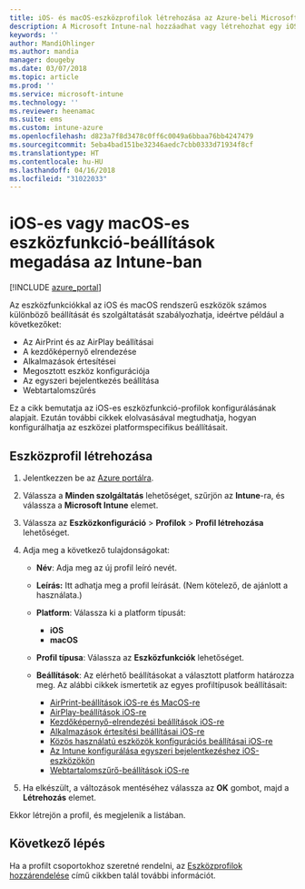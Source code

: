 ```yaml
---
title: iOS- és macOS-eszközprofilok létrehozása az Azure-beli Microsoft Intune-ban | Microsoft Docs
description: A Microsoft Intune-nal hozzáadhat vagy létrehozhat egy iOS- vagy macOS-eszközprofilt, és konfigurálhatja az AirPrint és AirPlay funkciót, a kezdőképernyő elrendezését, az alkalmazásértesítéseket, a megosztott eszközöket, az egyszeri bejelentkezést és a webtartalomszűrő beállításait.
keywords: ''
author: MandiOhlinger
ms.author: mandia
manager: dougeby
ms.date: 03/07/2018
ms.topic: article
ms.prod: ''
ms.service: microsoft-intune
ms.technology: ''
ms.reviewer: heenamac
ms.suite: ems
ms.custom: intune-azure
ms.openlocfilehash: d823a7f8d3478c0ff6c0049a6bbaa76bb4247479
ms.sourcegitcommit: 5eba4bad151be32346aedc7cbb0333d71934f8cf
ms.translationtype: HT
ms.contentlocale: hu-HU
ms.lasthandoff: 04/16/2018
ms.locfileid: "31022033"
---
```

# <a name="add-ios-or-macos-device-feature-settings-in-intune"></a>iOS-es vagy macOS-es eszközfunkció-beállítások megadása az Intune-ban

[!INCLUDE [azure_portal](./includes/azure_portal.md)]

Az eszközfunkciókkal az iOS és macOS rendszerű eszközök számos különböző beállítását és szolgáltatását szabályozhatja, ideértve például a következőket:

- Az AirPrint és az AirPlay beállításai
- A kezdőképernyő elrendezése
- Alkalmazások értesítései
- Megosztott eszköz konfigurációja
- Az egyszeri bejelentkezés beállítása
- Webtartalomszűrés

Ez a cikk bemutatja az iOS-es eszközfunkció-profilok konfigurálásának alapjait. Ezután további cikkek elolvasásával megtudhatja, hogyan konfigurálhatja az eszközei platformspecifikus beállításait.

## <a name="create-a-device-profile"></a>Eszközprofil létrehozása

1. Jelentkezzen be az [Azure portálra](https://portal.azure.com).
2. Válassza a **Minden szolgáltatás** lehetőséget, szűrjön az **Intune**-ra, és válassza a **Microsoft Intune** elemet.
3. Válassza az **Eszközkonfiguráció** > **Profilok** > **Profil létrehozása** lehetőséget.
4. Adja meg a következő tulajdonságokat:

   - **Név**: Adja meg az új profil leíró nevét.
   - **Leírás:** Itt adhatja meg a profil leírását. (Nem kötelező, de ajánlott a használata.)
   - **Platform**: Válassza ki a platform típusát:
     - **iOS**
     - **macOS**
   - **Profil típusa**: Válassza az **Eszközfunkciók** lehetőséget.
   - **Beállítások**: Az elérhető beállításokat a választott platform határozza meg. Az alábbi cikkek ismertetik az egyes profiltípusok beállításait:

     - [AirPrint-beállítások iOS-re és MacOS-re](air-print-settings-ios-macos.md)
     - [AirPlay-beállítások iOS-re](airplay-settings-ios.md)
     - [Kezdőképernyő-elrendezési beállítások iOS-re](home-screen-settings-ios.md)
     - [Alkalmazások értesítési beállításai iOS-re](app-notification-settings-ios.md)
     - [Közös használatú eszközök konfigurációs beállításai iOS-re](shared-device-settings-ios.md)
     - [Az Intune konfigurálása egyszeri bejelentkezéshez iOS-eszközökön](sso-ios.md)
     - [Webtartalomszűrő-beállítások iOS-re](web-content-filter-settings-ios.md)

5. Ha elkészült, a változások mentéséhez válassza az **OK** gombot, majd a **Létrehozás** elemet.

Ekkor létrejön a profil, és megjelenik a listában.

## <a name="next-step"></a>Következő lépés

Ha a profilt csoportokhoz szeretné rendelni, az [Eszközprofilok hozzárendelése](device-profile-assign.md) című cikkben talál további információt.